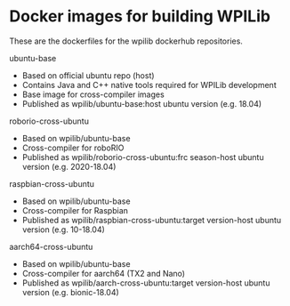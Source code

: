 Docker images for building WPILib
=================================

These are the dockerfiles for the wpilib dockerhub repositories.

ubuntu-base
 - Based on official ubuntu repo (host)
 - Contains Java and C++ native tools required for WPILib development
 - Base image for cross-compiler images
 - Published as wpilib/ubuntu-base:host ubuntu version (e.g. 18.04)

roborio-cross-ubuntu
 - Based on wpilib/ubuntu-base
 - Cross-compiler for roboRIO
 - Published as wpilib/roborio-cross-ubuntu:frc season-host ubuntu version
   (e.g. 2020-18.04)

raspbian-cross-ubuntu
 - Based on wpilib/ubuntu-base
 - Cross-compiler for Raspbian
 - Published as wpilib/raspbian-cross-ubuntu:target version-host ubuntu version
   (e.g. 10-18.04)

aarch64-cross-ubuntu
 - Based on wpilib/ubuntu-base
 - Cross-compiler for aarch64 (TX2 and Nano)
 - Published as wpilib/aarch-cross-ubuntu:target version-host ubuntu version
   (e.g. bionic-18.04)
